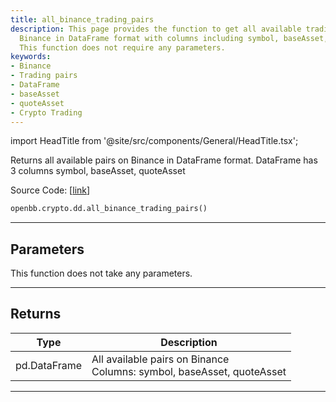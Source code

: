 ```yaml
---
title: all_binance_trading_pairs
description: This page provides the function to get all available trading pairs on
  Binance in DataFrame format with columns including symbol, baseAsset, and quoteAsset.
  This function does not require any parameters.
keywords:
- Binance
- Trading pairs
- DataFrame
- baseAsset
- quoteAsset
- Crypto Trading
---
```


import HeadTitle from '@site/src/components/General/HeadTitle.tsx';

<HeadTitle title="crypto.dd.all_binance_trading_pairs - Reference | OpenBB SDK Docs" />

Returns all available pairs on Binance in DataFrame format. DataFrame has 3 columns symbol, baseAsset, quoteAsset

Source Code: [[link](https://github.com/OpenBB-finance/OpenBBTerminal/tree/main/openbb_terminal/cryptocurrency/due_diligence/binance_model.py#L58)]

```python
openbb.crypto.dd.all_binance_trading_pairs()
```

---

## Parameters

This function does not take any parameters.

---

## Returns

| Type | Description |
| ---- | ----------- |
| pd.DataFrame | All available pairs on Binance<br/>Columns: symbol, baseAsset, quoteAsset |
---
